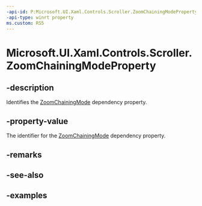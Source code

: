 ```yaml
---
-api-id: P:Microsoft.UI.Xaml.Controls.Scroller.ZoomChainingModeProperty
-api-type: winrt property
ms.custom: RS5
---
```


<!-- Property syntax.
public DependencyProperty ZoomChainingModeProperty { get; }
-->

# Microsoft.UI.Xaml.Controls.Scroller.ZoomChainingModeProperty

## -description

Identifies the [ZoomChainingMode](scroller_zoomchainingmode.md) dependency property.

## -property-value

The identifier for the [ZoomChainingMode](scroller_zoomchainingmode.md) dependency property.

## -remarks

## -see-also

## -examples

